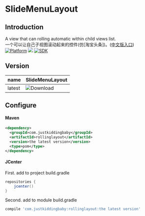 # SlideMenuLayout
## Introduction
A view that can rolling automatic within child views list.   
一个可以让自己子视图滚动起来的控件(仿[淘宝头条])。([中文版入口](README-CN.md))  
[![Platform](https://img.shields.io/badge/platform-android-green.svg)](http://developer.android.com/index.html)
<img src="https://img.shields.io/badge/license-Apache 2.0-green.svg?style=flat">
[![SDK](https://img.shields.io/badge/API-12%2B-green.svg?style=flat)](https://android-arsenal.com/api?level=11)

## Version
name|SlideMenuLayout
---|---
latest|![Download](https://api.bintray.com/packages/jkb/maven/rollinglayout/images/download.svg)

## Configure
#### Maven
```xml
<dependency>
  <groupId>com.justkiddingbaby</groupId>
  <artifactId>rollinglayout</artifactId>
  <version>the latest version</version>
  <type>pom</type>
</dependency>
```
#### JCenter
First. add to project build.gradle
```gradle
repositories {
    jcenter()
}
```
Second. add to module build.gradle
```gradle
compile 'com.justkiddingbaby:rollinglayout:the latest version'
```
